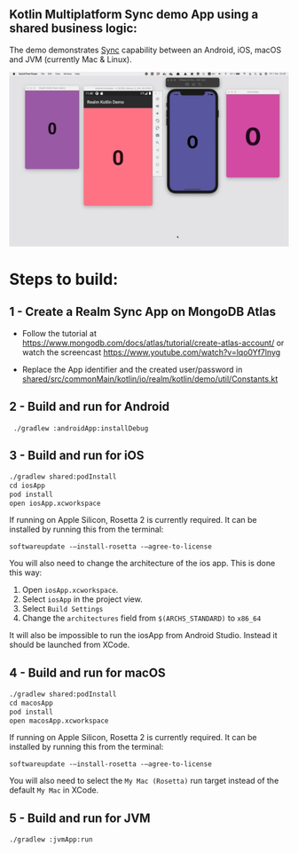 ## Kotlin Multiplatform Sync demo App using a shared business logic:

The demo demonstrates [Sync](https://www.mongodb.com/realm/mobile/sync) capability between an Android, iOS, macOS and JVM (currently Mac & Linux).

<img src="./Screenshots/kotlin-sync-demo.gif" width="800">

# Steps to build:

## 1 - Create a Realm Sync App on MongoDB Atlas

- Follow the tutorial at https://www.mongodb.com/docs/atlas/tutorial/create-atlas-account/ or watch the screencast https://www.youtube.com/watch?v=lqo0Yf7lnyg

- Replace the App identifier and the created user/password in [shared/src/commonMain/kotlin/io/realm/kotlin/demo/util/Constants.kt](./shared/src/commonMain/kotlin/io/realm/kotlin/demo/util/Constants.kt)

## 2 - Build and run for Android

```
 ./gradlew :androidApp:installDebug
```

## 3 - Build and run for iOS

```
./gradlew shared:podInstall
cd iosApp
pod install
open iosApp.xcworkspace
```

If running on Apple Silicon, Rosetta 2 is currently required. It can be installed by running this
from the terminal:

```
softwareupdate -–install-rosetta -–agree-to-license
```

You will also need to change the architecture of the ios app. This is done this way:

1. Open `iosApp.xcworkspace`.
2. Select `iosApp` in the project view.
3. Select `Build Settings`
4. Change the `architectures` field from `$(ARCHS_STANDARD)` to `x86_64` 

It will also be impossible to run the iosApp from Android Studio. Instead it should be launched
from XCode. 

## 4 - Build and run for macOS

```
./gradlew shared:podInstall
cd macosApp
pod install
open macosApp.xcworkspace
```

If running on Apple Silicon, Rosetta 2 is currently required. It can be installed by running this
from the terminal:

```
softwareupdate -–install-rosetta -–agree-to-license
```

You will also need to select the `My Mac (Rosetta)` run target instead of the default `My Mac` in
XCode.


## 5 - Build and run for JVM

```
./gradlew :jvmApp:run
```

